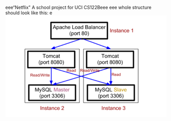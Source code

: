 eee“Netflix"
A school project for UCI CS122Beee
eee
whole structure should look like this:
e
![image](https://github.com/cxk123/-Netflix-CS122B/blob/master/images/struture.PNG)

